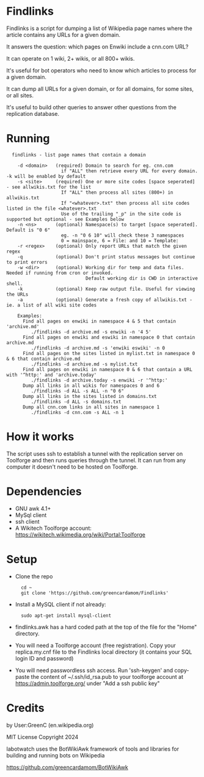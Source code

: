 Findlinks
===========
Findlinks is a script for dumping a list of Wikipedia page names where the article contains any URLs for a given domain.

It answers the question: which pages on Enwiki include a cnn.com URL?

It can operate on 1 wiki, 2+ wikis, or all 800+ wikis.

It's useful for bot operators who need to know which articles to process for a given domain.

It can dump all URLs for a given domain, or for all domains, for some sites, or all sites.

It's useful to build other queries to answer other questions from the replication database.

Running
==========

	  findlinks - list page names that contain a domain
	
	    -d <domain>   (required) Domain to search for eg. cnn.com
	                    if "ALL" then retrieve every URL for every domain. -k will be enabled by default
	    -s <site>     (required) One or more site codes [space seperated] - see allwikis.txt for the list
	                    If "ALL" then process all sites (800+) in allwikis.txt
	                    If "<whatever>.txt" then process all site codes listed in the file <whatever>.txt
	                    Use of the trailing "_p" in the site code is supported but optional - see Examples below
	    -n <ns>       (optional) Namespace(s) to target [space seperated]. Default is "0 6"
	                    eg. -n "0 6 10" will check these 3 namespaces 
	                    0 = mainspace, 6 = File: and 10 = Template:
	    -r <regex>    (optional) Only report URLs that match the given regex
	    -q            (optional) Don't print status messages but continue to print errors
	    -w <dir>      (optional) Working dir for temp and data files. Needed if running from cron or invoked.
        	                     Default working dir is CWD in interactive shell.
	    -k            (optional) Keep raw output file. Useful for viewing the URLs
	    -a            (optional) Generate a fresh copy of allwikis.txt - ie. a list of all wiki site codes

	    Examples:
	      Find all pages on enwiki in namespace 4 & 5 that contain 'archive.md'
	         ./findlinks -d archive.md -s enwiki -n '4 5'
	      Find all pages on enwiki and eswiki in namespace 0 that contain archive.md
	         ./findlinks -d archive.md -s 'enwiki eswiki' -n 0
	      Find all pages on the sites listed in mylist.txt in namespace 0 & 6 that contain archive.md
	         ./findlinks -d archive.md -s mylist.txt
	      Find all pages on enwiki in namespace 0 & 6 that contain a URL with '^http:' and 'archive.today'
	         ./findlinks -d archive.today -s enwiki -r '^http:'
	      Dump all links in all wikis for namespaces 0 and 6
	         ./findlinks -d ALL -s ALL -n "0 6"
	      Dump all links in the sites listed in domains.txt
	         ./findlinks -d ALL -s domains.txt
	      Dump all cnn.com links in all sites in namespace 1
	         ./findlinks -d cnn.com -s ALL -n 1

How it works
=========
The script uses ssh to establish a tunnel with the replication server on Toolforge and then runs queries through the tunnel. It can run from any computer it doesn't need to be hosted on Toolforge.

Dependencies
====
* GNU awk 4.1+
* MySql client
* ssh client
* A Wikitech Toolforge account: https://wikitech.wikimedia.org/wiki/Portal:Toolforge

Setup 
=====
* Clone the repo

        cd ~
        git clone 'https://github.com/greencardamom/Findlinks'

* Install a MySQL client if not already:

        sudo apt-get install mysql-client

* findlinks.awk has a hard coded path at the top of the file for the "Home" directory.

* You will need a Toolforge account (free registration). Copy your replica.my.cnf file to the Findlinks local directory (it contains your SQL login ID and password)

* You will need passwordless ssh access. Run 'ssh-keygen' and copy-paste the content of ~/.ssh/id_rsa.pub to your toolforge account at https://admin.toolforge.org/ under "Add a ssh public key"

Credits
==================
by User:GreenC (en.wikipedia.org)

MIT License Copyright 2024

Iabotwatch uses the BotWikiAwk framework of tools and libraries for building and running bots on Wikipedia

https://github.com/greencardamom/BotWikiAwk
